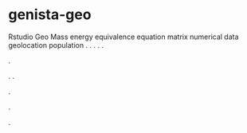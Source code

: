 # genista-geo
Rstudio Geo Mass energy equivalence equation matrix numerical data geolocation population
.
.
.
.
.




.






















.
.


























.











.



.
